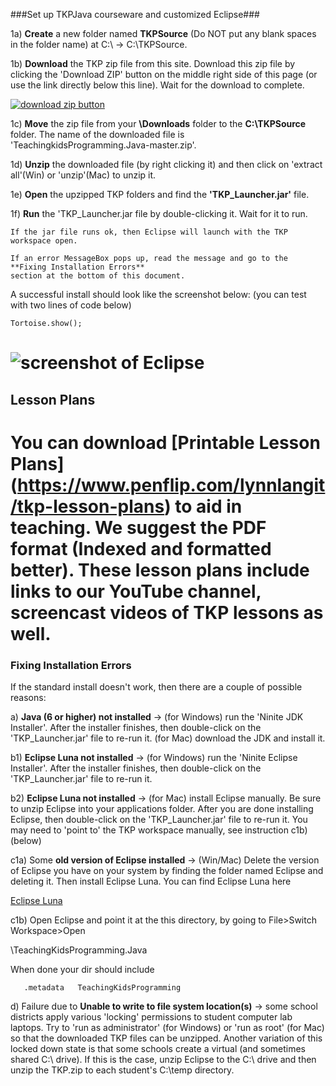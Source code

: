 ###Set up TKPJava courseware and customized Eclipse###

1a) **Create** a new folder named **TKPSource** (Do NOT put any blank spaces in the folder name) at C:\ -> C:\TKPSource.

1b) **Download** the TKP zip file from this site. Download this zip file by clicking the 'Download ZIP' button on the middle right side of this page (or use the link directly below this line). Wait for the download to complete.

[![download zip button][2]][1]
 
1c) **Move** the zip file from your **\Downloads** folder to the **C:\TKPSource** folder.  The name of the downloaded file is 'TeachingkidsProgramming.Java-master.zip'.

1d) **Unzip** the downloaded file (by right clicking it) and then click on 'extract all'(Win) or 'unzip'(Mac) to unzip it.  

1e) **Open** the upzipped TKP folders and find the **'TKP_Launcher.jar'** file.  

1f) **Run** the 'TKP_Launcher.jar file by double-clicking it. Wait for it to run.  

    If the jar file runs ok, then Eclipse will launch with the TKP workspace open. 
    
    If an error MessageBox pops up, read the message and go to the **Fixing Installation Errors** 
    section at the bottom of this document.

A successful install should look like the screenshot below: (you can test with two lines of code below)

    Tortoise.show();

![screenshot of Eclipse](http://teachingkidsprogramming.org/blog/wp-content/uploads/2012/04/Screen-shot-TKP-Java1.png)
=============================
## Lesson Plans ##

   You can download [Printable Lesson Plans] (https://www.penflip.com/lynnlangit/tkp-lesson-plans) to aid in teaching. We suggest the PDF format (Indexed and formatted better).  These lesson plans include links to our YouTube channel, screencast videos of TKP lessons as well.
=============================
### Fixing Installation Errors ###

If the standard install doesn't work, then there are a couple of possible reasons: 
   
   a) **Java (6 or higher) not installed** -> (for Windows) run the 'Ninite JDK Installer'.  After the installer finishes, then double-click on the 'TKP_Launcher.jar' file to re-run it. (for Mac) download the JDK and install it.
   
   b1) **Eclipse Luna not installed** -> (for Windows) run the 'Ninite Eclipse Installer'. After the installer finishes, then double-click on the 'TKP_Launcher.jar' file to re-run it. 
   
   b2) **Eclipse Luna not installed** -> (for Mac) install Eclipse manually.  Be sure to unzip Eclipse into your applications folder. After you are done installing Eclipse, then double-click on the 'TKP_Launcher.jar' file to re-run it.  You may need to 'point to' the TKP workspace manually, see instruction c1b) (below)

   c1a) Some **old version of Eclipse installed** -> (Win/Mac) Delete the version of Eclipse you have on your system by finding the folder named Eclipse and deleting it.  Then install Eclipse Luna.  You can find Eclipse Luna here

[Eclipse Luna](https://projects.eclipse.org/releases/luna)  

   c1b) Open Eclipse and point it at the this directory, by going to File>Switch Workspace>Open 

\TeachingKidsProgramming.Java

When done your dir should include

   `  
   .metadata  
   TeachingKidsProgramming` 
   
   d) Failure due to **Unable to write to file system location(s)** -> some school districts apply various 'locking' permissions to student computer lab laptops.  Try to 'run as administrator' (for Windows) or 'run as root' (for Mac) so that the downloaded TKP files can be unzipped.  Another variation of this locked down state is that some schools create a virtual (and sometimes shared C:\ drive).  If this is the case, unzip Eclipse to the C:\ drive and then unzip the TKP.zip to each student's C:\temp directory.  

  [1]: https://github.com/TeachingKidsProgramming/TeachingKidsProgramming.Java/archive/master.zip
  [2]: https://dl.dropboxusercontent.com/u/41301272/downloadZip.png


